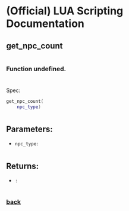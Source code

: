 
# (Official) LUA Scripting Documentation

## get_npc_count
#
### Function undefined.
#
Spec:
```lua
get_npc_count(
	npc_type)
```
#
## Parameters:
- `npc_type:` 
#  

## Returns:
- `:` 
#
### [back](../other)
